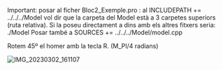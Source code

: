 Important: posar al ficher Bloc2_Exemple.pro :  al INCLUDEPATH += ../../../Model  vol dir que la carpeta del Model està a 3 carpetes superiors (ruta relativa). Si la poseu directament a dins amb els altres fitxers seria:  ./Model
Posar també a SOURCES += ../../../Model/model.cpp
 
 
 
 
 Rotem 45º el homer amb la tecla R. (M_PI/4 radians)
 
 ![IMG_20230302_161107](https://user-images.githubusercontent.com/95536223/228011605-37f7130f-9c20-4f49-a3e7-ee262b21520f.jpg)
